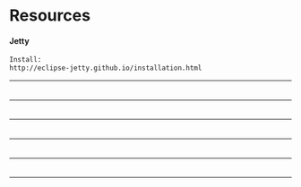 # Resources
#### Jetty
```bash
Install:
http://eclipse-jetty.github.io/installation.html

```
-----------

####

```bash


```
-----------
####

```bash


```
-----------

####

```bash


```
-----------
####

```bash


```
-----------

####

```bash


```
-----------
